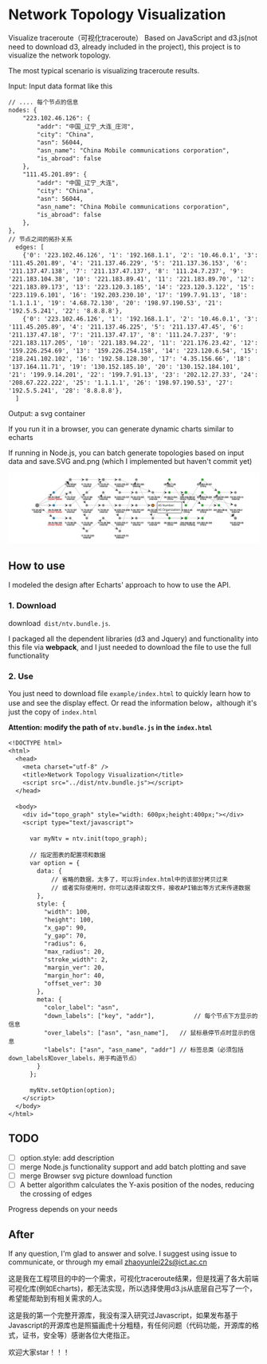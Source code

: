 # Network Topology Visualization
Visualize traceroute（可视化traceroute）
Based on JavaScript and d3.js(not need to download d3, already included in the project), this project is to visualize the network topology.

The most typical scenario is visualizing traceroute results.

Input:  Input data format like this

```
// .... 每个节点的信息
nodes: {
    "223.102.46.126": {
        "addr": "中国_辽宁_大连_庄河",
        "city": "China",
        "asn": 56044,
        "asn_name": "China Mobile communications corporation",
        "is_abroad": false
    },
    "111.45.201.89": {
        "addr": "中国_辽宁_大连",
        "city": "China",
        "asn": 56044,
        "asn_name": "China Mobile communications corporation",
        "is_abroad": false
    }, 	
},
// 节点之间的拓扑关系
  edges: [
    {'0': '223.102.46.126', '1': '192.168.1.1', '2': '10.46.0.1', '3': '111.45.201.89', '4': '211.137.46.229', '5': '211.137.36.153', '6': '211.137.47.138', '7': '211.137.47.137', '8': '111.24.7.237', '9': '221.183.104.38', '10': '221.183.89.41', '11': '221.183.89.70', '12': '221.183.89.173', '13': '223.120.3.185', '14': '223.120.3.122', '15': '223.119.6.101', '16': '192.203.230.10', '17': '199.7.91.13', '18': '1.1.1.1', '19': '4.68.72.130', '20': '198.97.190.53', '21': '192.5.5.241', '22': '8.8.8.8'},
    {'0': '223.102.46.126', '1': '192.168.1.1', '2': '10.46.0.1', '3': '111.45.205.89', '4': '211.137.46.225', '5': '211.137.47.45', '6': '211.137.47.18', '7': '211.137.47.17', '8': '111.24.7.237', '9': '221.183.117.205', '10': '221.183.94.22', '11': '221.176.23.42', '12': '159.226.254.69', '13': '159.226.254.158', '14': '223.120.6.54', '15': '218.241.102.102', '16': '192.58.128.30', '17': '4.35.156.66', '18': '137.164.11.71', '19': '130.152.185.10', '20': '130.152.184.101', '21': '199.9.14.201', '22': '199.7.91.13', '23': '202.12.27.33', '24': '208.67.222.222', '25': '1.1.1.1', '26': '198.97.190.53', '27': '192.5.5.241', '28': '8.8.8.8'},
  ]
```

Output: a svg container

If you run it in a browser, you can generate dynamic charts similar to echarts

If running in Node.js, you can batch generate topologies based on input data and save.SVG and.png (which I implemented but haven't commit yet)

![image-20240702170014332](./images/README/image-20240702170014332.png)



## How to use

I modeled the design after Echarts' approach to how to use the API.



### 1. Download

download` dist/ntv.bundle.js`. 

I packaged all the dependent libraries (d3 and Jquery) and functionality into this file via **webpack**, and I just needed to download the file to use the full functionality

### 2. Use

You just need to download file `example/index.html` to quickly learn how to use and see the display effect. Or read the information below，although it's just the copy of `index.html`

**Attention: modify the path of `ntv.bundle.js` in the `index.html`**

```
<!DOCTYPE html>
<html>
  <head>
    <meta charset="utf-8" />
    <title>Network Topology Visualization</title>
    <script src="../dist/ntv.bundle.js"></script>
  </head>

  <body>
    <div id="topo_graph" style="width: 600px;height:400px;"></div>
    <script type="text/javascript">
 
      var myNtv = ntv.init(topo_graph);

      // 指定图表的配置项和数据
      var option = {
        data: {
        	// 省略的数据，太多了，可以将index.html中的该部分拷贝过来
        	// 或者实际使用时，你可以选择读取文件，接收API输出等方式来传递数据
        },
        style: {
          "width": 100,
          "height": 100,
          "x_gap": 90,
          "y_gap": 70,
          "radius": 6,
          "max_radius": 20,
          "stroke_width": 2,
          "margin_ver": 20,
          "margin_hor": 40,
          "offset_ver": 30
        },
        meta: {
          "color_label": "asn",
          "down_labels": ["key", "addr"],			// 每个节点下方显示的信息
          "over_labels": ["asn", "asn_name"],	// 鼠标悬停节点时显示的信息
          "labels": ["asn", "asn_name", "addr"] // 标签总类（必须包括down_labels和over_labels，用于构造节点）
        }
      };
      
      myNtv.setOption(option);
    </script>
  </body>
</html>

```

## TODO

- [ ] option.style: add description 
- [ ] merge Node.js functionality support and add batch plotting and save
- [ ] merge Browser svg picture download function
- [ ] A better algorithm calculates the Y-axis position of the nodes, reducing the crossing of edges

Progress depends on your needs

## After

If any question, I'm glad to answer and solve.
I suggest using issue to communicate, or through my email
zhaoyunlei22s@ict.ac.cn

这是我在工程项目的中的一个需求，可视化traceroute结果，但是找遍了各大前端可视化库(例如Echarts)，都无法实现，所以选择使用d3.js从底层自己写了一个，希望能帮助到有相关需求的人。

这是我的第一个完整开源库，我没有深入研究过Javascript，如果发布基于Javascript的开源库也是照猫画虎十分粗糙，有任何问题（代码功能，开源库的格式，证书，安全等）感谢各位大佬指正。

欢迎大家star！！！